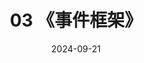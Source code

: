 ---
title: "03 《事件框架》"
date: 2024-09-21
menu:
  main:
    identifier: "event"
    parent: "deskflow"
    name: "《 事件框架 》"
    weight: 3
---